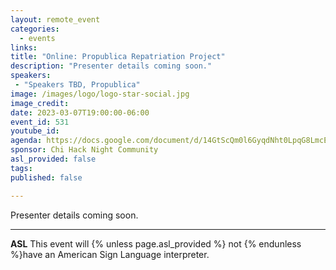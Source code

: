 ```yaml
---
layout: remote_event
categories:
  - events
links: 
title: "Online: Propublica Repatriation Project"
description: "Presenter details coming soon."
speakers:
 - "Speakers TBD, Propublica"
image: /images/logo/logo-star-social.jpg
image_credit:
date: 2023-03-07T19:00:00-06:00
event_id: 531
youtube_id: 
agenda: https://docs.google.com/document/d/14GtScQm0l6GyqdNht0LpqG8LmcEF7i3COjNJ06PaTj8/edit#
sponsor: Chi Hack Night Community
asl_provided: false
tags: 
published: false

---
```


Presenter details coming soon.

---

**ASL** This event will {% unless page.asl_provided %} not {% endunless %}have an American Sign Language interpreter.
